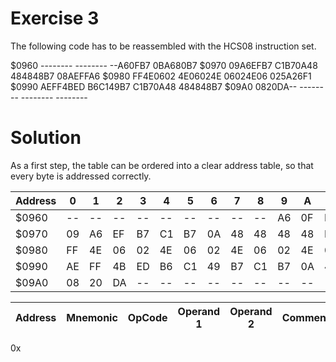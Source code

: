 # Exercise 3

The following code has to be reassembled with the HCS08 instruction set.

$0960 -------- -------- --A60FB7 0BA680B7
$0970 09A6EFB7 C1B70A48 484848B7 08AEFFA6
$0980 FF4E0602 4E06024E 06024E06 025A26F1
$0990 AEFF4BED B6C149B7 C1B70A48 484848B7
$09A0 0820DA-- -------- -------- -------- 

# Solution

As a first step, the table can be ordered into a clear address
table, so that every byte is addressed correctly.

Address | 0 | 1 | 2 | 3 | 4 | 5 | 6 | 7 | 8 | 9 | A | B | C | D | E | F  
--------|---|---|---|---|---|---|---|---|---|---|---|---|---|---|---|---
$0960   | --| --| --| --| --| --| --| --| --| A6| 0F| B7| 0B| A6| 80| B7
$0970   | 09| A6| EF| B7| C1| B7| 0A| 48| 48| 48| 48| B7| 08| AE| FF| A6
$0980 	| FF| 4E| 06| 02| 4E| 06| 02| 4E| 06| 02| 4E| 06| 02| 5A| 26| F1
$0990   | AE| FF| 4B| ED| B6| C1| 49| B7| C1| B7| 0A| 48| 48| 48| 48| B7
$09A0   | 08| 20| DA| --| --| --| --| --| --| --| --| --| --| --| --| --



Address | Mnemonic | OpCode | Operand 1 | Operand 2 | Comment
--------|----------|--------|-----------|-----------|--------
0x
